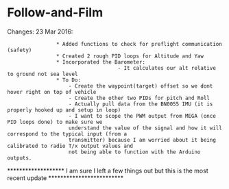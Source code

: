 # Follow-and-Film

Changes: 23 Mar 2016:
                    
                    * Added functions to check for preflight communication (safety)
                    * Created 2 rough PID loops for Altitude and Yaw
                    * Incorporated the Barometer:
                                        - It calculates our alt relative to ground not sea level
                    * To Do:
                        - Create the waypoint(target) offset so we dont hover right on top of vehicle
                        - Create the other two PIDs for pitch and Roll
                        - Actually pull data from the BN0055 IMU (it is properly hooked up and setup in loop)
                        - I want to scope the PWM output from MEGA (once PID loops done) to make sure we
                        understand the value of the signal and how it will correspond to the typical input (from a 
                        transmitter) because I am worried about it being calibrated to radio T/x output values and 
                        not being able to function with the Arduino outputs.


******************* I am sure I left a few things out but this is the most recent update *************************